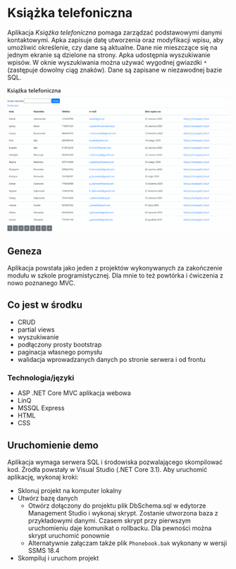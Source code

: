 # Książka telefoniczna

Aplikacja *Książka telefoniczna* pomaga zarządzać podstawowymi danymi kontaktowymi. Apka zapisuje datę utworzenia oraz modyfikacji wpisu, aby umożliwić określenie, czy dane są aktualne. Dane nie mieszczące się na jednym ekranie są dzielone na strony. Apka udostępnia wyszukiwanie wpisów. W oknie wyszukiwania można używać wygodnej gwiazdki `*` (zastępuje dowolny ciąg znaków). Dane są zapisane w niezawodnej bazie SQL.

![Demo](Img/phonebook.gif)

## Geneza

Aplikacja powstała jako jeden z projektów wykonywanych za zakończenie modułu w szkole programistycznej. Dla mnie to też powtórka i ćwiczenia z nowo poznanego MVC.

## Co jest w środku

- CRUD
- partial views
- wyszukiwanie
- podłączony prosty bootstrap
- paginacja własnego pomysłu
- walidacja wprowadzanych danych po stronie serwera i od frontu

### Technologia/języki

- ASP .NET Core MVC aplikacja webowa
- LinQ
- MSSQL Express
- HTML
- CSS

## Uruchomienie demo

Aplikacja wymaga serwera SQL i środowiska pozwalającego skompilować kod. Źrodła powstały w Visual Studio (.NET Core 3.1). Aby uruchomić aplikację, wykonaj kroki:

- Sklonuj projekt na komputer lokalny
- Utwórz bazę danych
  - Otwórz dołączony do projektu plik DbSchema.sql w edytorze Management Studio i wykonaj skrypt. Zostanie utworzona baza z przykładowymi danymi. Czasem skrypt przy pierwszym uruchomieniu daje komunikat o rollbacku. Dla pewności można skrypt uruchomić ponownie
  - Alternatywnie załączam także plik `Phonebook.bak` wykonany w wersji SSMS 18.4
- Skompiluj i uruchom projekt
